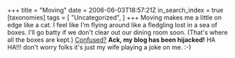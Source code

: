 +++
title = "Moving"
date = 2006-06-03T18:57:21Z
in_search_index = true
[taxonomies]
tags = [
"Uncategorized",
]
+++
Moving makes me a little on edge like a cat. I feel like I'm flying around like a fledgling lost in a sea of boxes. I'll go batty if we don't clear out our dining room soon. (That's where all the boxes are kept.) <a href="http://julie.marzhillstudios.com/index.php/general/critter-corner/">Confused?</a> <strong>Ack, my blog has been hijacked!</strong> HA HA!!! don't worry folks it's just my wife playing a joke on me. :-)
